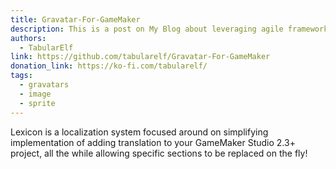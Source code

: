 ```yaml
---
title: Gravatar-For-GameMaker
description: This is a post on My Blog about leveraging agile frameworks.
authors: 
  - TabularElf
link: https://github.com/tabularelf/Gravatar-For-GameMaker
donation_link: https://ko-fi.com/tabularelf/
tags:
  - gravatars
  - image
  - sprite
---
```


Lexicon is a localization system focused around on simplifying implementation of adding translation to your GameMaker Studio 2.3+ project, all the while allowing specific sections to be replaced on the fly!

